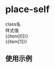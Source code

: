 # place-self

<script setup>
import { useData } from 'vitepress'
import { ref } from 'vue'

const { page } = useData()

const list = ref([
['place-self-auto', 'place-self: auto;'],
['place-self-start', 'place-self: start;'],
['place-self-end', 'place-self: end;'],
['place-self-center', 'place-self: center;'],
['place-self-stretch', 'place-self: stretch;'],
])
</script>

<!-- 命名规律：`gap-{数值}` -->
 
<div class="a-flex a-row a-jc-sb a-border-b a-h-30"  >
  <div class="a-flex-1">class名</div>
  <div class="a-flex-1">样式值</div>
</div>
<div class=" a-flex-1" style="overflow-y:auto;max-height: 300px">
  <div class="a-flex a-row a-jc-sb a-border-b a-h-30" v-for="(item, index) in list" :key="index" >
    <div class="a-flex-1">{{item[0]}}</div>
    <div class="a-flex-1">{{item[1]}}</div>
  </div>
</div>

## 使用示例

